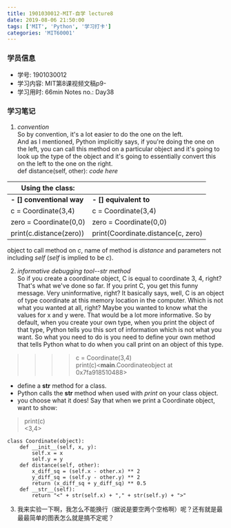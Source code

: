 ```yaml
---
title: 1901030012-MIT-自学 lecture8
date: 2019-08-06 21:50:00
tags: ['MIT', 'Python', '学习打卡']
categories: 'MIT60001'
---
```


### 学员信息

- 学号: 1901030012
- 学习内容: MIT第8课视频文稿p9-
- 学习用时: 66min Notes no.: Day38

### 学习笔记

1. *convention*   
So by convention, it's a lot easier to do the one on the left.  
And as I mentioned, Python implicitly says, if you're doing the one on the left, you can call this method on a particular object and it's going to look up the type of the object and it's going to essentially convert this on the left to the one on the right.  
def distance(self, other):
     *code here*

|**Using the class:**|    |
--|--|
**- [] conventional way**    |    **- [] equivalent to**
c = Coordinate(3,4)          |    c = Coordinate(3,4)    
zero = Coordinate(0,0)       |    zero = Coordinate(0,0)
print(c.distance(zero))      |    print(Coordinate.distance(c, zero)


object to call method on *c*, name of method is *distance* and parameters not including *self* (*self* is implied to be *c*).

2. *informative debugging tool--str method*  
So if you create a coordinate object, C is equal to coordinate 3, 4, right? That's what we've done so far. If you print C, you get this funny message.
Very uninformative, right? It basically says, well, C is an object of type coordinate at this memory location in the computer. Which is not what you wanted at all, right? Maybe you wanted to know what the values for x and y were. That would be a lot more informative. So by default, when you create your own type, when you print the object of that type, Python tells you this sort of information which is not what you want. So what you need to do is you need to define your own method that tells Python what to do when you call print on an object of this type.

>  >>> c = Coordinate(3,4)      
>  >>> print(c)<__main__.Coordinateobject at
>  0x7fa918510488>

- define a __str__ method for a class.
- Python calls the __str__ method when used with *print* on your class object.
- you choose what it does! Say that when we print a Coordinate object, want to show:
> print(c)    
<3,4>
```
class Coordinate(object):
    def __init__(self, x, y):
        self.x = x
        self.y = y
    def distance(self, other):
        x_diff_sq = (self.x - other.x) ** 2
        y_diff_sq = (self.y - other.y) ** 2
        return (x_diff_sq + y_diff_sq) ** 0.5
    def __str__(self):
        return "<" + str(self.x) + "," + str(self.y) + ">"
```

3. 我来实验一下啊，我怎么不能换行（据说是要空两个空格啊）呢？还有就是最最最简单的图表怎么就是搞不定呢？

